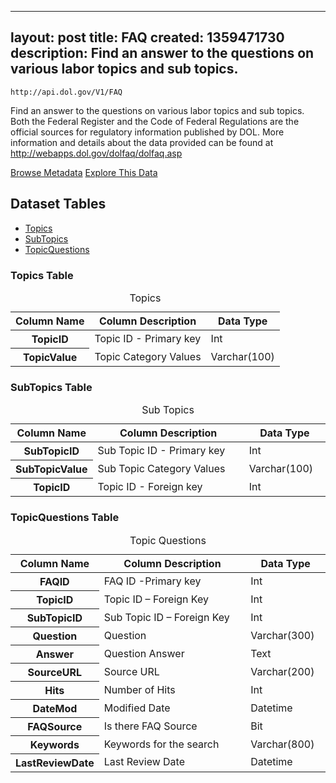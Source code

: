 
---
layout: post
title: FAQ
created: 1359471730
description: Find an answer to the questions on various labor topics and sub topics.
---

```
http://api.dol.gov/V1/FAQ
```

<p>Find an answer to the questions on various labor topics and sub topics. Both the Federal Register and the Code of Federal Regulations are the official sources for regulatory information published by DOL. More information and details about the data provided can be found at <a href="http://webapps.dol.gov/dolfaq/dolfaq.asp">http://webapps.dol.gov/dolfaq/dolfaq.asp</a></p>

<a href ="http://api.dol.gov/V1/FAQ/$metadata" class="button radius button_dataset">Browse Metadata</a>
<a href ="https://devtools.dol.gov/APISampler/Home/Index1?datasetName=DOL%20FAQ" class="button radius button_dataset">Explore This Data</a>

## Dataset Tables

- [Topics](#Topics)
- [SubTopics](#SubTopics)
- [TopicQuestions](#TopicQuestions)

<h3 id="Topics">Topics Table</h3>
<table summary="Topics - Frequently Asked Questions (FAQ)">
	<caption>Topics</caption>
	<thead>
		<tr>
			<th scope="col">Column Name</th>
			<th scope="col">Column Description</th>
			<th scope="col">Data Type</th>
		</tr>
	</thead>
	<tbody>
		<tr>
			<th scope="row">TopicID</th>
			<td>Topic ID - Primary key</td>
			<td>Int</td>
		</tr>
		<tr>
			<th scope="row">TopicValue</th>
			<td>Topic Category Values</td>
			<td>Varchar(100)</td>
		</tr>
	</tbody>
</table>

<h3 id="SubTopics">SubTopics Table</h3>
<table summary="Sub Topics - Frequently Asked Questions (FAQ)">
	<caption>Sub Topics</caption>
	<thead>
		<tr>
			<th width="25%" scope="col">Column Name</th>
			<th scope="col">Column Description</th>
			<th scope="col">Data Type</th>
		</tr>
	</thead>
	<tbody>
		<tr>
			<th scope="row">SubTopicID</th>
			<td>Sub Topic ID - Primary key</td>
			<td>Int</td>
		</tr>
		<tr>
			<th scope="row">SubTopicValue</th>
			<td>Sub Topic Category Values</td>
			<td>Varchar(100)</td>
		</tr>
		<tr>
			<th scope="row">TopicID</th>
			<td>Topic ID - Foreign key</td>
			<td>Int</td>
		</tr>
	</tbody>
</table>

<h3 id="TopicQuestions">TopicQuestions Table</h3>
<table summary="Topic Questions - Frequently Asked Questions (FAQ)">
	<caption>Topic Questions</caption>
	<thead>
		<tr>
			<th width="25%" scope="col">Column Name</th>
			<th scope="col">Column Description</th>
			<th scope="col">Data Type</th>
		</tr>
	</thead>
	<tbody>
		<tr>
			<th scope="row">FAQID</th>
			<td>FAQ ID -Primary key</td>
			<td>Int</td>
		</tr>
		<tr>
			<th scope="row">TopicID</th>
			<td>Topic ID – Foreign Key</td>
			<td>Int</td>
		</tr>
		<tr>
			<th scope="row">SubTopicID</th>
			<td>Sub Topic ID – Foreign Key</td>
			<td>Int</td>
		</tr>
		<tr>
			<th scope="row">Question</th>
			<td>Question</td>
			<td>Varchar(300)</td>
		</tr>
		<tr>
			<th scope="row">Answer</th>
			<td>Question Answer</td>
			<td>Text</td>
		</tr>
		<tr>
			<th scope="row">SourceURL</th>
			<td>Source URL</td>
			<td>Varchar(200)</td>
		</tr>
		<tr>
			<th scope="row">Hits</th>
			<td>Number of Hits</td>
			<td>Int</td>
		</tr>
		<tr>
			<th scope="row">DateMod</th>
			<td>Modified Date</td>
			<td>Datetime</td>
		</tr>
		<tr>
			<th scope="row">FAQSource</th>
			<td>Is there FAQ Source</td>
			<td>Bit</td>
		</tr>
		<tr>
			<th scope="row">Keywords</th>
			<td>Keywords for the search</td>
			<td>Varchar(800)</td>
		</tr>
		<tr>
			<th scope="row">LastReviewDate</th>
			<td>Last Review Date</td>
			<td>Datetime</td>
		</tr>
	</tbody>
</table>
